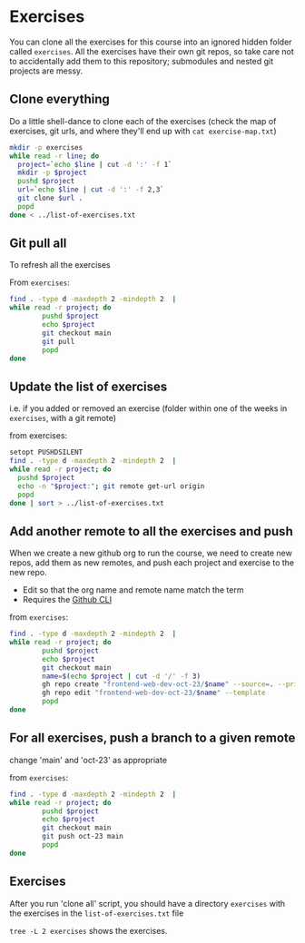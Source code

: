 # Exercises

You can clone all the exercises for this course into an ignored hidden folder called
`exercises`. All the exercises have their own git repos, so take care not to
accidentally add them to this repository; submodules and nested git projects are
messy.

## Clone everything

Do a little shell-dance to clone each of the exercises (check the map of
exercises, git urls, and where they'll end up with `cat exercise-map.txt`)

```sh
mkdir -p exercises
while read -r line; do
  project=`echo $line | cut -d ':' -f 1`
  mkdir -p $project
  pushd $project
  url=`echo $line | cut -d ':' -f 2,3`
  git clone $url .
  popd
done < ../list-of-exercises.txt
```

## Git pull all

To refresh all the exercises

From `exercises`:

```sh
find . -type d -maxdepth 2 -mindepth 2  |
while read -r project; do
        pushd $project
        echo $project
        git checkout main
        git pull
        popd
done
```

## Update the list of exercises

i.e. if you added or removed an exercise (folder within one of the weeks in
`exercises`, with a git remote)

from exercises:

```sh
setopt PUSHDSILENT
find . -type d -maxdepth 2 -mindepth 2  |
while read -r project; do
  pushd $project
  echo -n "$project:"; git remote get-url origin
  popd
done | sort > ../list-of-exercises.txt
```

## Add another remote to all the exercises and push

When we create a new github org to run the course, we need to create new repos, 
add them as new remotes, and push each project and exercise to the new repo.

* Edit so that the org name and remote name match the term
* Requires the [Github CLI](https://cli.github.com/)

from `exercises`:

```sh
find . -type d -maxdepth 2 -mindepth 2  |
while read -r project; do
        pushd $project
        echo $project
        git checkout main
        name=$(echo $project | cut -d '/' -f 3)
        gh repo create "frontend-web-dev-oct-23/$name" --source=. --private --remote=oct-23 --push 
        gh repo edit "frontend-web-dev-oct-23/$name" --template 
        popd
done
```

## For all exercises, push a branch to a given remote

change 'main' and 'oct-23' as appropriate

from `exercises`:

```sh
find . -type d -maxdepth 2 -mindepth 2  |
while read -r project; do
        pushd $project
        echo $project
        git checkout main
        git push oct-23 main
        popd
done
```

## Exercises 

After you run 'clone all' script, you should have a directory `exercises` with
the exercises in the `list-of-exercises.txt` file

`tree -L 2 exercises` shows the exercises.
